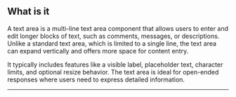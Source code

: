 ## What is it
A text area is a multi-line text area component that allows users to enter and edit longer blocks of text, such as comments, messages, or descriptions. Unlike a standard text area, which is limited to a single line, the text area can expand vertically and offers more space for content entry.

It typically includes features like a visible label, placeholder text, character limits, and optional resize behavior. The text area is ideal for open-ended responses where users need to express detailed information.

---
